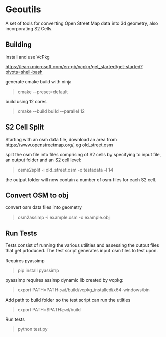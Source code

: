 # Geoutils

A set of tools for converting Open Street Map data into 3d geometry, also incorporating S2 Cells.

## Building

Install and use VcPkg

https://learn.microsoft.com/en-gb/vcpkg/get_started/get-started?pivots=shell-bash

generate cmake build with ninja

>    cmake --preset=default

build using 12 cores

>    cmake --build build --parallel 12

## S2 Cell Split

Starting with an osm data file, download an area from https://www.openstreetmap.org/, eg old_street.osm

split the osm file into files comprising of S2 cells by specifying to input file, an output folder and an S2 cell level:

 >   osms2split -i old_street.osm -o testadata -l 14

the output folder will now contain a number of osm files for each S2 cell.

## Convert OSM to obj

convert osm data files into geometry

 >   osm2assimp -i example.osm -o example.obj

## Run Tests

Tests consist of running the various utilities and assessing the output files that get prtoduced.
The test script generates input osm files to test upon.

Requires pyassimp
> pip install pyassimp

pyassimp requires assimp dynamic lib created by vcpkg: 

> export PATH=PATH:`pwd`/build/vcpkg_installed/x64-windows/bin

Add path to build folder so the test script can run the utilties

> export PATH=$PATH:`pwd`/build

Run tests
> python test.py
